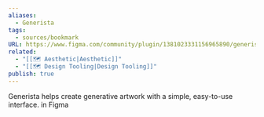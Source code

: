 ```yaml
---
aliases:
  - Generista
tags:
  - sources/bookmark
URL: https://www.figma.com/community/plugin/1381023331156965890/generista
related:
  - "[[🗺️ Aesthetic|Aesthetic]]"
  - "[[🗺️ Design Tooling|Design Tooling]]"
publish: true
---
```


Generista helps create generative artwork with a simple, easy-to-use interface. in Figma